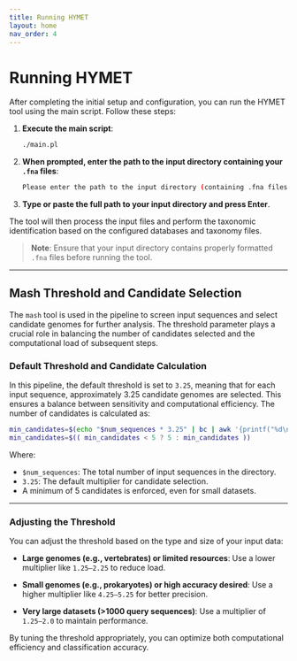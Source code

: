 ```yaml
---
title: Running HYMET
layout: home
nav_order: 4
---
```


# Running HYMET

After completing the initial setup and configuration, you can run the HYMET tool using the main script. Follow these steps:

1. **Execute the main script**:

    ```bash
    ./main.pl
    ```

2. **When prompted, enter the path to the input directory containing your `.fna` files**:

    ```bash
    Please enter the path to the input directory (containing .fna files): 
    ```

3. **Type or paste the full path to your input directory and press Enter**.

The tool will then process the input files and perform the taxonomic identification based on the configured databases and taxonomy files.

> **Note**: Ensure that your input directory contains properly formatted `.fna` files before running the tool.

---

## Mash Threshold and Candidate Selection

The `mash` tool is used in the pipeline to screen input sequences and select candidate genomes for further analysis. The threshold parameter plays a crucial role in balancing the number of candidates selected and the computational load of subsequent steps.

### Default Threshold and Candidate Calculation

In this pipeline, the default threshold is set to `3.25`, meaning that for each input sequence, approximately 3.25 candidate genomes are selected. This ensures a balance between sensitivity and computational efficiency. The number of candidates is calculated as:

```bash
min_candidates=$(echo "$num_sequences * 3.25" | bc | awk '{printf("%d\n",$1 + 0.5)}')
min_candidates=$(( min_candidates < 5 ? 5 : min_candidates ))
```

Where:

* `$num_sequences`: The total number of input sequences in the directory.
* `3.25`: The default multiplier for candidate selection.
* A minimum of 5 candidates is enforced, even for small datasets.

---

### Adjusting the Threshold

You can adjust the threshold based on the type and size of your input data:

* **Large genomes (e.g., vertebrates) or limited resources**:
  Use a lower multiplier like `1.25–2.25` to reduce load.

* **Small genomes (e.g., prokaryotes) or high accuracy desired**:
  Use a higher multiplier like `4.25–5.25` for better precision.

* **Very large datasets (>1000 query sequences)**:
  Use a multiplier of `1.25–2.0` to maintain performance.

By tuning the threshold appropriately, you can optimize both computational efficiency and classification accuracy.

